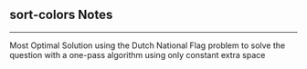 <h2>sort-colors Notes</h2><hr>Most Optimal Solution using the Dutch National Flag problem to solve the question with a one-pass algorithm using only constant extra space
